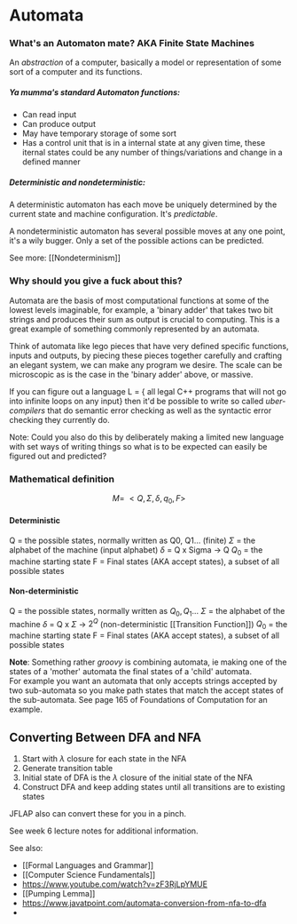 # Automata

### What's an Automaton mate? AKA Finite State Machines

An *abstraction* of a computer, basically a model or representation of some sort of a computer and its functions.

##### Ya mumma's standard Automaton functions:
- Can read input
- Can produce output
- May have temporary storage of some sort
- Has a control unit that is in a internal state at any given time, these iternal states could be any number of things/variations and change in a defined manner

##### Deterministic and nondeterministic:
A deterministic automaton has each move be uniquely determined by the current state  and machine configuration. It's *predictable*.

A nondeterministic automaton has several possible moves at any one point, it's a wily bugger. Only a set of the possible actions can be predicted.

See more: [[Nondeterminism]]

### Why should you give a fuck about this?

Automata are the basis of most computational functions at some of the lowest levels imaginable, for example, a 'binary adder' that takes two bit strings and produces their sum as output is crucial to computing. This is a great example of something commonly represented by an automata.

Think of automata like lego pieces that have very defined specific functions, inputs and outputs, by piecing these pieces together carefully and crafting an elegant system, we can make any program we desire. The scale can be microscopic as is the case in the 'binary adder' above, or massive.

If you can figure out a language L = { all legal C++ programs that will not go into infinite loops on any input} then it'd be possible to write so called *uber-compilers* that do semantic error checking as well as the syntactic error checking they currently do.

Note: Could you also do this by deliberately making a limited new language with set ways of writing things so what is to be expected can easily be figured out and predicted?


### Mathematical definition 
$$
M =\ <Q, \Sigma, \delta, q_0, F>
$$
#### Deterministic
Q = the possible states, normally written as Q0, Q1... (finite)
$\Sigma$ = the alphabet of the machine (input alphabet)
$\delta$  = Q x Sigma $\to$ Q
$Q_0$ = the machine starting state
F = Final states (AKA accept states), a subset of all possible states

#### Non-deterministic 
Q = the possible states, normally written as $Q_0, Q_1\dots$
$\Sigma$ = the alphabet of the machine
$\delta$ = Q x $\Sigma$ $\to$ $2^Q$ (non-deterministic [[Transition Function]])
$Q_0$ = the machine starting state
F = Final states (AKA accept states), a subset of all possible states

**Note**:
	Something rather *groovy* is combining automata, ie making one of the states of a 'mother' automata the final states of a 'child' automata.  
	For example you want an automata that only accepts strings accepted by two sub-automata so you make path states that match the accept states of the sub-automata. 
	See page 165 of Foundations of Computation for an example.

## Converting Between DFA and NFA

1. Start with $\lambda$ closure for each state in the NFA
2. Generate transition table
3. Initial state of DFA is the $\lambda$ closure of the initial state of the NFA
4. Construct DFA and keep adding states until all transitions are to existing states

JFLAP also can convert these for you in a pinch.

See week 6 lecture notes for additional information.


See also:
- [[Formal Languages and Grammar]]
- [[Computer Science Fundamentals]]
- https://www.youtube.com/watch?v=zF3RjLpYMUE
- [[Pumping Lemma]]
- https://www.javatpoint.com/automata-conversion-from-nfa-to-dfa
- 
